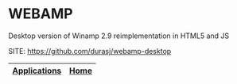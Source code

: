 # WEBAMP
 
 Desktop version of Winamp 2.9 reimplementation in HTML5 and JS
 
 SITE: https://github.com/durasj/webamp-desktop

 | [Applications](https://portable-linux-apps.github.io/apps.html) | [Home](https://portable-linux-apps.github.io)
 | --- | --- |

